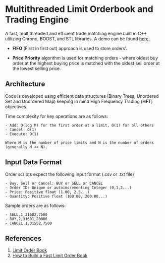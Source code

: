 
# Multithreaded Limit Orderbook and Trading Engine

A fast, multithreaded and efficient trade matching engine built in C++ utilizing Chrono, BOOST, and STL libraries. A demo can be found [here.]()

- **FIFO** (First in first out) approach is used to store orders'.

- **Price Priority** algorithm is used for matching orders - where oldest buy order at the highest buying price is matched with the oldest sell order at the lowest selling price.

## Architecture

Code is developed using efficient data structures (Binary Trees, Unordered Set and Unordered Map) keeping in mind High Frequency Trading (**HFT**) objectives. 

Time complexity for key operations are as follows:

    - Add: O(log M) for the first order at a limit, O(1) for all others
    - Cancel: O(1)
    - Execute: O(1)

    Where M is the number of price limits and N is the number of orders (generally M << N).

## Input Data Format

Order scripts expect the following input format (.csv or .txt file)

    - Buy, Sell or Cancel: BUY or SELL or CANCEL
    - Order ID: Unique or autoincrementing Integer (0,1,2...)
    - Price: Positive float (1.00, 2.5...) 
    - Quantity: Positive float (100.00, 200.00...)

Sample orders are as follows:

    - SELL,1,31502,7500
    - BUY,2,31601,20000
    - CANCEL,1,31502,7500

## References

1. [Limit Order Book](https://web.archive.org/web/20110410160306/http://howtohft.wordpress.com:80/2011/02/15/how-to-build-a-fast-limit-order-book)
2. [How to Build a Fast Limit Order Book](https://web.archive.org/web/20110410160306/http://howtohft.wordpress.com:80/2011/02/15/how-to-build-a-fast-limit-order-book)
